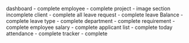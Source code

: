 dashboard - complete
employee - complete
project - image section incomplete
client - complete
all leave request - complete
leave Balance - complete
leave type - complete
department - complete
requirement - complete
employee salary - complete
applicant list - complete
today attendance - complete
tracker - complete